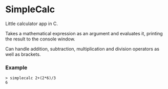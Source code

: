 # SimpleCalc
Little calculator app in C.

Takes a mathematical expression as an argument and evaluates it, printing the result to the console window.

Can handle addition, subtraction, multiplication and division operators as well as brackets.

### Example

```
> simplecalc 2+(2*6)/3
6
```

